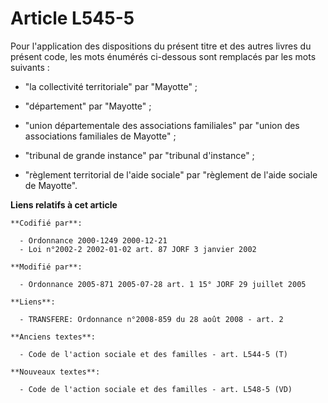 # Article L545-5

Pour l'application des dispositions du présent titre et des autres livres du présent code, les mots énumérés ci-dessous sont
remplacés par les mots suivants :

- "la collectivité territoriale" par "Mayotte" ;

- "département" par "Mayotte" ;

- "union départementale des associations familiales" par "union des associations familiales de Mayotte" ;

- "tribunal de grande instance" par "tribunal d'instance" ;

- "règlement territorial de l'aide sociale" par "règlement de l'aide sociale de Mayotte".

**Liens relatifs à cet article**

	**Codifié par**:

	  - Ordonnance 2000-1249 2000-12-21
	  - Loi n°2002-2 2002-01-02 art. 87 JORF 3 janvier 2002

	**Modifié par**:

	  - Ordonnance 2005-871 2005-07-28 art. 1 15° JORF 29 juillet 2005

	**Liens**:

	  - TRANSFERE: Ordonnance n°2008-859 du 28 août 2008 - art. 2

	**Anciens textes**:

	  - Code de l'action sociale et des familles - art. L544-5 (T)

	**Nouveaux textes**:

	  - Code de l'action sociale et des familles - art. L548-5 (VD)
